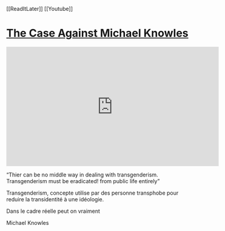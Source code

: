 [[ReadItLater]] [[Youtube]]

# [The Case Against Michael Knowles](https://www.youtube.com/watch?v=Ggpe_JrYy-A)

<iframe width="560" height="315" src="https://www.youtube.com/embed/" title="YouTube video player" frameborder="0" allow="accelerometer; autoplay; clipboard-write; encrypted-media; gyroscope; picture-in-picture" allowfullscreen></iframe>

“Thier can be no middle way in dealing with transgenderism. Transgenderism must be eradicated! from public life entirely” 

Transgenderism,  concepte utilise par des personne transphobe pour reduire la transidentité à une idéologie. 

Dans le cadre réelle peut on vraiment 



Michael Knowles